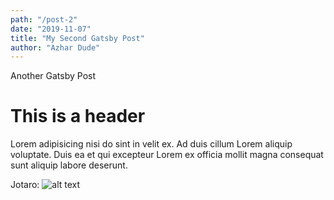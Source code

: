 ```yaml
---
path: "/post-2"
date: "2019-11-07"
title: "My Second Gatsby Post"
author: "Azhar Dude"
---
```

Another Gatsby Post

# This is a header
Lorem adipisicing nisi do sint in velit ex. Ad duis cillum Lorem aliquip voluptate. Duis ea et qui excepteur Lorem ex officia mollit magna consequat sunt aliquip labore deserunt.

Jotaro:
![alt text](https://images-na.ssl-images-amazon.com/images/I/810rX8ffXFL._SY679_.jpg "big error")